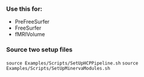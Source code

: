
### Use this for:
* PreFreeSurfer
* FreeSurfer
* fMRIVolume

### Source two setup files
`source Examples/Scripts/SetUpHCPPipeline.sh`
`source Examples/Scripts/SetUpMinervaModules.sh`

